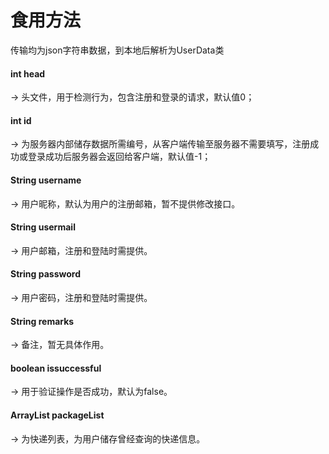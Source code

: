 # 食用方法
传输均为json字符串数据，到本地后解析为UserData类
#### int head    
-> 头文件，用于检测行为，包含注册和登录的请求，默认值0；
#### int id    
-> 为服务器内部储存数据所需编号，从客户端传输至服务器不需要填写，注册成功或登录成功后服务器会返回给客户端，默认值-1；
#### String username    
-> 用户昵称，默认为用户的注册邮箱，暂不提供修改接口。
#### String usermail    
-> 用户邮箱，注册和登陆时需提供。
#### String password    
-> 用户密码，注册和登陆时需提供。
#### String remarks    
-> 备注，暂无具体作用。
#### boolean issuccessful    
-> 用于验证操作是否成功，默认为false。
#### ArrayList<KUAIDI> packageList    
-> 为快递列表，为用户储存曾经查询的快递信息。


